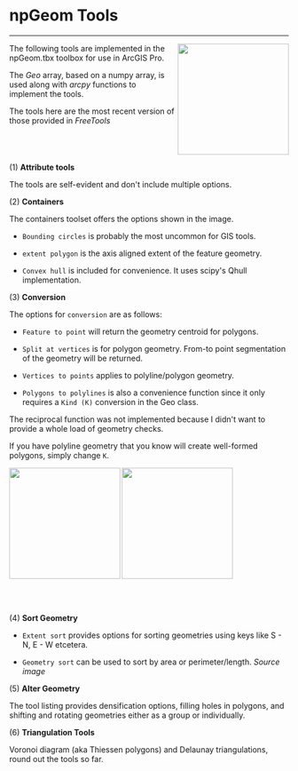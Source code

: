 # npGeom Tools

----

<a href="url"><img src="../images/npGeomTools.png" align="right" height="auto" width="200" ></a>


The following tools are implemented in the npGeom.tbx toolbox for use in ArcGIS Pro.

The *Geo* array, based on a numpy array, is used along with *arcpy* functions to implement the tools.

The tools here are the most recent version of those provided in *FreeTools*

<br clear="all">


(1) **Attribute tools**

The tools are self-evident and don't include multiple options.

(2) **Containers**

The containers toolset offers the options shown in the image.

- `Bounding circles` is probably the most uncommon for GIS tools.

- `extent polygon` is the axis aligned extent of the feature geometry.

- `Convex hull` is included for convenience.  It uses scipy's Qhull implementation.

(3) **Conversion**

The options for `conversion` are as follows:

- `Feature to point` will return the geometry centroid for polygons.

- `Split at vertices` is for polygon geometry. From-to point segmentation of the geometry will be returned.

- `Vertices to points` applies to polyline/polygon geometry.

- `Polygons to polylines` is also a convenience function since it only requires a `Kind (K)` conversion in the Geo class.

The reciprocal function was not implemented because I didn't want to provide a whole load of geometry checks.

If you have polyline geometry that you know will create well-formed polygons, simply change `K`.

<a href="url"><img src="../images/containers.png" align="left" height="auto" width="200" ></a>
<a href="url"><img src="../images/npGeo_conversion_tools.png" align="center" height="auto" width="200" ></a>


<br clear="all">
<br>

(4) **Sort Geometry**

- `Extent sort` provides options for sorting geometries using keys like S - N, E - W etcetera.

- `Geometry sort` can be used to sort by area or perimeter/length.
*Source image*

(5) **Alter Geometry**

The tool listing provides densification options, filling holes in polygons, and shifting and rotating geometries either as a group or individually.

(6) **Triangulation Tools**

Voronoi diagram (aka Thiessen polygons) and Delaunay triangulations, round out the tools so far.

